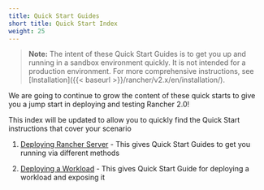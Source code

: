 ```yaml
---
title: Quick Start Guides
short title: Quick Start Index
weight: 25
---
```

>**Note:** The intent of these Quick Start Guides is to get you up and running in a sandbox environment quickly. It is not intended for a production environment. For more comprehensive instructions, see [Installation]({{< baseurl >}}/rancher/v2.x/en/installation/).

We are going to continue to grow the content of these quick starts to give you a jump start in deploying and testing Rancher 2.0!

This index will be updated to allow you to quickly find the Quick Start instructions that cover your scenario

1. [Deploying Rancher Server](./deployment) - This gives Quick Start Guides to get you running via different methods

2. [Deploying a Workload](./workload) - This gives Quick Start Guide for deploying a workload and exposing it




